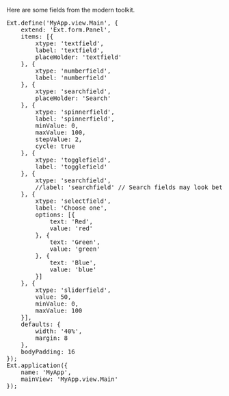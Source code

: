 Here are some fields from the modern toolkit.

<pre class="runnable run modern 450">
Ext.define('MyApp.view.Main', {
    extend: 'Ext.form.Panel',
    items: [{
        xtype: 'textfield',
        label: 'textfield',
        placeHolder: 'textfield'
    }, {
        xtype: 'numberfield',
        label: 'numberfield'
    }, {
        xtype: 'searchfield',
        placeHolder: 'Search'
    }, {
        xtype: 'spinnerfield',
        label: 'spinnerfield',
        minValue: 0,
        maxValue: 100,
        stepValue: 2,
        cycle: true
    }, {
        xtype: 'togglefield',
        label: 'togglefield'
    }, {
        xtype: 'searchfield',
        //label: 'searchfield' // Search fields may look better without the label
    }, {
        xtype: 'selectfield',
        label: 'Choose one',
        options: [{
            text: 'Red',
            value: 'red'
        }, {
            text: 'Green',
            value: 'green'
        }, {
            text: 'Blue',
            value: 'blue'
        }]
    }, {
        xtype: 'sliderfield',
        value: 50,
        minValue: 0,
        maxValue: 100
    }],
    defaults: {
        width: '40%',
        margin: 8
    },
    bodyPadding: 16
});
Ext.application({
    name: 'MyApp',
    mainView: 'MyApp.view.Main'
});
</pre>
